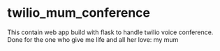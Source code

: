 # twilio_mum_conference

This contain web app build with flask to handle twilio voice conference.
Done for the one who give me life and all her love: my mum
